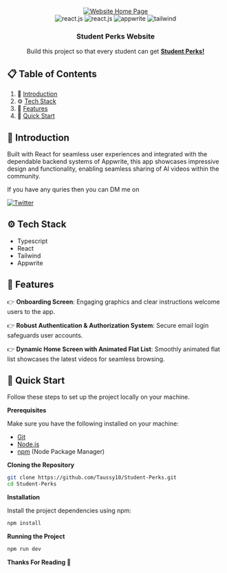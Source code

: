 <div align="center">
  <br />
    <a href="https://student-perks.vercel.app" target="_blank" rel="noopener noreferrer">
      <img src="https://cloud.appwrite.io/v1/storage/buckets/67211e14002cf6068587/files/6749946c0011cbe563fb/view?project=670f793200296470b5b2&project=670f793200296470b5b2&mode=admin" alt="Website Home Page">
    </a>
  <br />

  <div>
    <img src="https://img.shields.io/badge/Typescript-3178C6?style=for-the-badge&logo=typescript&logoColor=white" alt="react.js" />
    <img src="https://img.shields.io/badge/React-61DAFB?style=for-the-badge&logo=react&logoColor=white" alt="react.js" />
    <img src="https://img.shields.io/badge/-Appwrite-black?style=for-the-badge&logoColor=white&logo=appwrite&color=FD366E" alt="appwrite" />
    <img src="https://img.shields.io/badge/Tailwind-black?style=for-the-badge&logoColor=white&logo=tailwindcss&color=06B6D4" alt="tailwind" />
  </div>

  <h3 align="center">Student Perks Website</h3>

   <div align="center">
     Build this project so that every student can get <a href="https://student-perks.vercel.app" target="_blank"><b>Student Perks!</b></a> 
    </div>
</div>

## 📋 <a name="table">Table of Contents</a>

1. 🤖 [Introduction](#introduction)
2. ⚙️ [Tech Stack](#tech-stack)
3. 🔋 [Features](#features)
4. 🤸 [Quick Start](#quick-start)



## <a name="introduction">🤖 Introduction</a>

Built with React for seamless user experiences and integrated with the dependable backend systems of Appwrite, 
this app showcases impressive design and functionality, enabling seamless sharing of AI videos within the community.

If you have any quries then you can DM me on 

[![Twitter](https://img.shields.io/badge/Twitter-%23000000?style=for-the-badge&logo=X&labelColor=black&color=black)](https://twitter.com/Taussy10)

## <a name="tech-stack">⚙️ Tech Stack</a>

- Typescript
- React 
- Tailwind
- Appwrite

## <a name="features">🔋 Features</a>

👉 **Onboarding Screen**: Engaging graphics and clear instructions welcome users to the app.

👉 **Robust Authentication & Authorization System**: Secure email login safeguards user accounts.

👉 **Dynamic Home Screen with Animated Flat List**: Smoothly animated flat list showcases the latest videos for seamless browsing.




## <a name="quick-start">🤸 Quick Start</a>

Follow these steps to set up the project locally on your machine.

**Prerequisites**

Make sure you have the following installed on your machine:

- [Git](https://git-scm.com/)
- [Node.js](https://nodejs.org/en)
- [npm](https://www.npmjs.com/) (Node Package Manager)

**Cloning the Repository**

```bash
git clone https://github.com/Taussy10/Student-Perks.git
cd Student-Perks
```
**Installation**

Install the project dependencies using npm:

```bash
npm install
```

**Running the Project**

```bash
npm run dev
```


**Thanks For Reading 💙**

